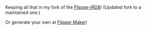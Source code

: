 Keeping all that in my fork of the [Flipper-IRDB](https://github.com/UberGuidoZ/Flipper-IRDB)! (Updated fork to a maintained one.)

Or generate your own at [Flipper Maker](https://flippermaker.github.io/)!
